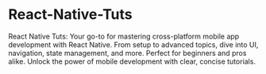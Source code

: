 # React-Native-Tuts
React Native Tuts: Your go-to for mastering cross-platform mobile app development with React Native. From setup to advanced topics, dive into UI, navigation, state management, and more. Perfect for beginners and pros alike. Unlock the power of mobile development with clear, concise tutorials.
